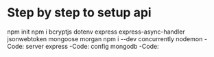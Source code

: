 # Step by step to setup api
npm init
npm i bcryptjs dotenv express express-async-handler jsonwebtoken mongoose morgan
npm i --dev concurrently nodemon
-Code: server express
-Code: config mongodb
-Code: